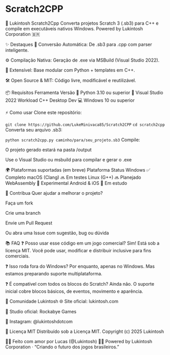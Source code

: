 # Scratch2CPP
🚀 Lukintosh Scratch2Cpp
Converta projetos Scratch 3 (.sb3) para C++ e compile em executáveis nativos Windows.
Powered by Lukintosh Corporation 🇧🇷

✨ Destaques
🔄 Conversão Automática: De .sb3 para .cpp com parser inteligente.

⚙️ Compilação Nativa: Geração de .exe via MSBuild (Visual Studio 2022).

🧱 Extensível: Base modular com Python + templates em C++.

🛠️ Open Source & MIT: Código livre, modificável e reutilizável.

📦 Requisitos
Ferramenta	Versão
🐍 Python	3.10 ou superior
🧰 Visual Studio 2022	Workload C++ Desktop Dev
💻 Windows	10 ou superior

⚡ Como usar
Clone este repositório:

```git clone https://github.com/LukeMinivaca85/Scratch2CPP```
```cd scratch2cpp```
Converta seu arquivo .sb3:


```python scratch2cpp.py caminho/para/seu_projeto.sb3```
Compile:

O projeto gerado estará na pasta /output

Use o Visual Studio ou msbuild para compilar e gerar o .exe

🌍 Plataformas suportadas (em breve)
Plataforma	Status
Windows	✅ Completo
macOS (Clang)	🔜 Em testes
Linux (G++)	🔜 Planejado
WebAssembly	🧪 Experimental
Android & iOS	🧩 Em estudo

🤝 Contribua
Quer ajudar a melhorar o projeto?

Faça um fork

Crie uma branch

Envie um Pull Request

Ou abra uma Issue com sugestão, bug ou dúvida

📚 FAQ
❓ Posso usar esse código em um jogo comercial?
Sim! Está sob a licença MIT. Você pode usar, modificar e distribuir inclusive para fins comerciais.

❓ Isso roda fora do Windows?
Por enquanto, apenas no Windows. Mas estamos preparando suporte multiplataforma.

❓ É compatível com todos os blocos do Scratch?
Ainda não. O suporte inicial cobre blocos básicos, de eventos, movimento e aparência.

💬 Comunidade Lukintosh
🌐 Site oficial: lukintosh.com

💼 Studio oficial: Rockabye Games

📢 Instagram: @lukintoshdotcom

📄 Licença MIT
Distribuído sob a Licença MIT.
Copyright (c) 2025 Lukintosh

👨‍💻 Feito com amor por Lucas (@Lukintosh) 🧠💙
Powered by Lukintosh Corporation · “Criando o futuro dos jogos brasileiros.”
